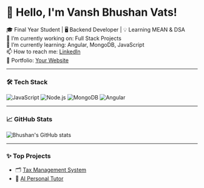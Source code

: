 # 👋 Hello, I'm  Vansh Bhushan Vats!

🎓 Final Year Student | 🖥️ Backend Developer | 💡 Learning MEAN & DSA  
🔭 I’m currently working on: Full Stack Projects  
🌱 I’m currently learning: Angular, MongoDB, JavaScript  
📫 How to reach me: [LinkedIn](https://www.linkedin.com/in/your-profile/)  
📁 Portfolio: [Your Website](https://your-portfolio.com)

---

### 🛠️ Tech Stack
![JavaScript](https://img.shields.io/badge/-JavaScript-black?style=flat-square&logo=javascript)
![Node.js](https://img.shields.io/badge/-Node.js-black?style=flat-square&logo=node.js)
![MongoDB](https://img.shields.io/badge/-MongoDB-black?style=flat-square&logo=mongodb)
![Angular](https://img.shields.io/badge/-Angular-red?style=flat-square&logo=angular)

---

### 📈 GitHub Stats
![Bhushan's GitHub stats](https://github-readme-stats.vercel.app/api?username=bhushanvats&show_icons=true&theme=radical)

---

### ✨ Top Projects
- 🗂️ [Tax Management System](https://github.com/yourrepo)
- 🧠 [AI Personal Tutor](https://github.com/yourrepo)
